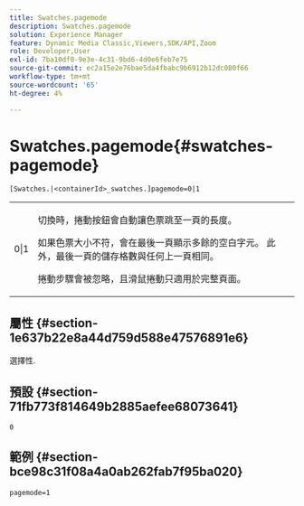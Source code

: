 ```yaml
---
title: Swatches.pagemode
description: Swatches.pagemode
solution: Experience Manager
feature: Dynamic Media Classic,Viewers,SDK/API,Zoom
role: Developer,User
exl-id: 7ba10df0-9e3e-4c31-9bd6-4d0e6feb7e75
source-git-commit: ec2a15e2e76bae5da4fbabc9b6912b12dc080f66
workflow-type: tm+mt
source-wordcount: '65'
ht-degree: 4%

---
```


# Swatches.pagemode{#swatches-pagemode}

`[Swatches.|<containerId>_swatches.]pagemode=0|1`

<table id="table_52306D2150BC4EE2BD4CE4C718E96CC0"> 
 <tbody> 
  <tr> 
   <td colname="col1"> <p> <span class="codeph"> 0|1 </span> </p> </td> 
   <td colname="col2"> <p> 切換時，捲動按鈕會自動讓色票跳至一頁的長度。 </p> <p>如果色票大小不符，會在最後一頁顯示多餘的空白字元。 此外，最後一頁的儲存格數與任何上一頁相同。 </p> <p>捲動步驟會被忽略，且滑鼠捲動只適用於完整頁面。 </p> </td> 
  </tr> 
 </tbody> 
</table>

## 屬性 {#section-1e637b22e8a44d759d588e47576891e6}

選擇性.

## 預設 {#section-71fb773f814649b2885aefee68073641}

`0`

## 範例 {#section-bce98c31f08a4a0ab262fab7f95ba020}

`pagemode=1`
